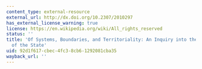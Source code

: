 ```yaml
---
content_type: external-resource
external_url: http://dx.doi.org/10.2307/2010297
has_external_license_warning: true
license: https://en.wikipedia.org/wiki/All_rights_reserved
status: ''
title: 'Of Systems, Boundaries, and Territoriality: An Inquiry into the Formation
  of the State'
uid: 92d1f617-cbec-4fc3-8cb6-1292081cba35
wayback_url: ''
---
```

